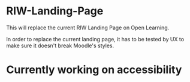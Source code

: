 # RIW-Landing-Page
This will replace the current RIW Landing Page on Open Learning.

In order to replace the current landing page, it has to be tested by UX to make sure it doesn't break Moodle's styles.

# Currently working on accessibility 
